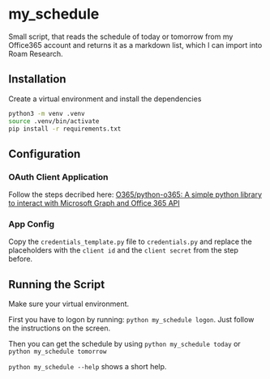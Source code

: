 # my_schedule

Small script, that reads the schedule of today or tomorrow from my Office365 account and returns it as a markdown list, 
which I can import into Roam Research.

## Installation

Create a virtual environment and install the dependencies
```bash
python3 -m venv .venv        
source .venv/bin/activate
pip install -r requirements.txt
```

## Configuration

### OAuth Client Application
Follow the steps decribed here: [O365/python-o365: A simple python library to interact with Microsoft Graph and Office 365 API](https://github.com/O365/python-o365#authentication-steps)

### App Config
Copy the `credentials_template.py` file to `credentials.py` and replace the placeholders with the `client id` and the 
`client secret` from the step before. 

## Running the Script

Make sure your virtual environment.

First you have to logon by running: `python my_schedule logon`. Just follow the instructions on the screen.

Then you can get the schedule by using `python my_schedule today` or `python my_schedule tomorrow`

`python my_schedule --help` shows a short help.
